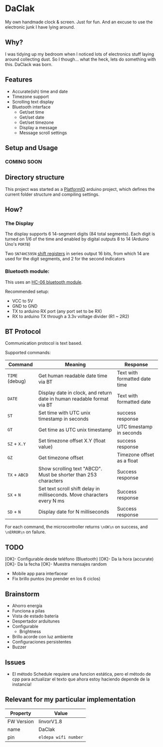 # DaClak

My own handmade clock & screen. Just for fun. And an excuse to use the electronic junk I have lying around.

## Why?

I was tidying up my bedroom when I noticed lots of electronics stuff laying around collecting dust. So I though... what the heck, lets do something with this. DaClack was born.

## Features
* Accurate(ish) time and date
* Timezone support
* Scrolling text display
* Bluetooth interface
  * Get/set time
  * Get/set date
  * Get/set timezone
  * Display a message
  * Message scroll settings


## Setup and Usage

### COMING SOON

## Directory structure

This project was started as a [PlatformIO](https://platformio.org/install) arduino project, which defines the current folder structure and compiling settings.


## How?

### The Display

The display supports 6 14-segment digits (84 total segments).
Each digit is turned on 1/6 of the time and enabled by digital outputs 8 to 14 (Arduino Uno's `PORTB`)

Two `SN74HC595N` [shift registers](http://www.ti.com/lit/ds/symlink/sn74hc595.pdf) in series output 16 bits, from which 14 are used
for the digit segments, and 2 for the second indicators

### Bluetooth module:
This uses an [HC-06 bluetooth module](http://www.martyncurrey.com/arduino-and-hc-06-zs-040/).

Recommended setup:
* VCC to 5V
* GND to GND
* TX to arduino RX port (any port set to be RX)
* RX to arduino TX through a 3.3v voltage divider (R1 ~ 2R2)

## BT Protocol

Communication protocol is text based. 

Supported commands:

| Command | Meaning | Response |
| ------- | -------------------------- | ----------- |
| `TIME` (debug) | Get human readable date time via BT | Text with formatted date time |
| `DATE` | Display date in clock, and return date in human readable format via BT | Text with formatted date |
| `ST` | Set time with UTC unix timestamp in seconds | success response |
| `GT` | Get time as UTC unix timestamp | UTC timestamp in seconds |
| `SZ` + `X.Y` | Set timezone offset X.Y (float value) | success response |
| `GZ` | Get timezone offset | Timezone offset as a float |
| `TX` + `ABCD` | Show scrolling text "ABCD". Must be shorter than 253 characters | Success response |
| `SX` + `N` | Set text scroll shift delay in milliseconds. Move characters every N ms | Success response |
| `SD` + `N` | Display date for N milliseconds | Success response | 

For each command, the microcontroller returns `\nOK\n` on success, and `\nERROR\n` on failure.

## TODO

[OK]- Configurable desde teléfono (Bluetooth) 
[OK]- Da la hora (accurate)
[OK]- Da la fecha
[OK]- Muestra mensajes random
- Mobile app para interfacear
- Fix brillo puntos (no prender en los 6 ciclos)

## Brainstorm

- Ahorro energía
- Funciona a pilas
- Vista de estado batería
- Despertador arduitunes
- Configurable
	* Brightness
- Brillo acorde con luz ambiente
- Configuraciones persistentes
- Buzzer


## Issues
* El método Schedule requiere una funcion estática, pero el método de cpp para actualizar el texto que ahora estoy haciendo depende de la instancia!

## Relevant for my particular implementation

| Property | Value |
| -------- | ----- |
| FW Version | linvorV1.8 |
| name | DaClak |
| pin | `eldepa wifi number` |
